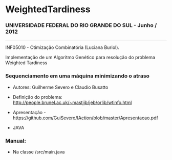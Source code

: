 WeightedTardiness
=================

### UNIVERSIDADE FEDERAL DO RIO GRANDE DO SUL - Junho / 2012
---------------
INF05010 - Otimização Combinatória (Luciana Buriol).

Implementação de um Algoritmo Genético para resolução do problema Weighted Tardiness

### Sequenciamento em uma máquina minimizando o atraso 

- Autores: Guilherme Severo e Claudio Busatto

- Definição do problema: http://people.brunel.ac.uk/~mastjjb/jeb/orlib/wtinfo.html

- Apresentação - https://github.com/GuiSevero/IAction/blob/master/Apresentacao.pdf

- JAVA 

### Manual: 
- Na classe /src/main.java
  


